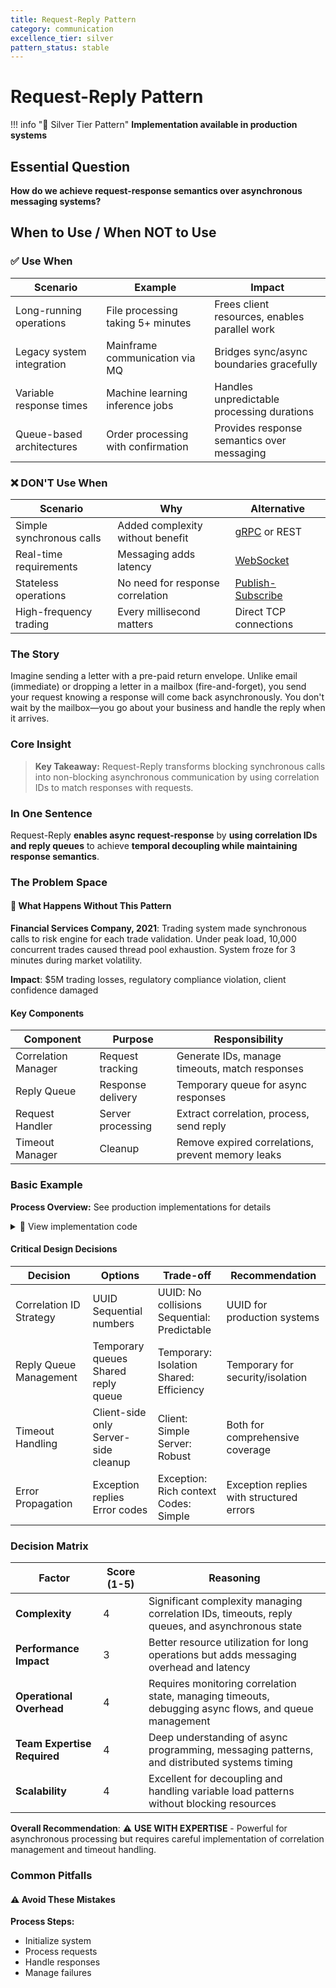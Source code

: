 ```yaml
---
title: Request-Reply Pattern
category: communication
excellence_tier: silver
pattern_status: stable
---
```

# Request-Reply Pattern

!!! info "🥈 Silver Tier Pattern"
**Implementation available in production systems**

## Essential Question

**How do we achieve request-response semantics over asynchronous messaging systems?**

## When to Use / When NOT to Use

### ✅ Use When

| Scenario | Example | Impact |
|----------|---------|--------|
| Long-running operations | File processing taking 5+ minutes | Frees client resources, enables parallel work |
| Legacy system integration | Mainframe communication via MQ | Bridges sync/async boundaries gracefully |
| Variable response times | Machine learning inference jobs | Handles unpredictable processing durations |
| Queue-based architectures | Order processing with confirmation | Provides response semantics over messaging |

### ❌ DON'T Use When

| Scenario | Why | Alternative |
|----------|-----|-------------|
| Simple synchronous calls | Added complexity without benefit | [gRPC](grpc.md) or REST |
| Real-time requirements | Messaging adds latency | [WebSocket](communication/websocket.md) |
| Stateless operations | No need for response correlation | [Publish-Subscribe](communication/publish-subscribe.md) |
| High-frequency trading | Every millisecond matters | Direct TCP connections |

### The Story

Imagine sending a letter with a pre-paid return envelope. Unlike email (immediate) or dropping a letter in a mailbox (fire-and-forget), you send your request knowing a response will come back asynchronously. You don't wait by the mailbox—you go about your business and handle the reply when it arrives.

### Core Insight

> **Key Takeaway:** Request-Reply transforms blocking synchronous calls into non-blocking asynchronous communication by using correlation IDs to match responses with requests.

### In One Sentence

Request-Reply **enables async request-response** by **using correlation IDs and reply queues** to achieve **temporal decoupling while maintaining response semantics**.

### The Problem Space

<div class="failure-vignette">
<h4>🚨 What Happens Without This Pattern</h4>

**Financial Services Company, 2021**: Trading system made synchronous calls to risk engine for each trade validation. Under peak load, 10,000 concurrent trades caused thread pool exhaustion. System froze for 3 minutes during market volatility.

**Impact**: $5M trading losses, regulatory compliance violation, client confidence damaged
</div>

#### Key Components

| Component | Purpose | Responsibility |
|-----------|---------|----------------|
| Correlation Manager | Request tracking | Generate IDs, manage timeouts, match responses |
| Reply Queue | Response delivery | Temporary queue for async responses |
| Request Handler | Server processing | Extract correlation, process, send reply |
| Timeout Manager | Cleanup | Remove expired correlations, prevent memory leaks |

### Basic Example

**Process Overview:** See production implementations for details

<details>
<summary>📄 View implementation code</summary>

import uuid
import asyncio
from dataclasses import dataclass
from typing import Dict, Optional

@dataclass
class Message:
**Implementation available in production systems**

class RequestReplyClient:
**Implementation available in production systems**

</details>

#### Critical Design Decisions

| Decision | Options | Trade-off | Recommendation |
|----------|---------|-----------|----------------|
| Correlation ID Strategy | UUID<br>Sequential numbers | UUID: No collisions<br>Sequential: Predictable | UUID for production systems |
| Reply Queue Management | Temporary queues<br>Shared reply queue | Temporary: Isolation<br>Shared: Efficiency | Temporary for security/isolation |
| Timeout Handling | Client-side only<br>Server-side cleanup | Client: Simple<br>Server: Robust | Both for comprehensive coverage |
| Error Propagation | Exception replies<br>Error codes | Exception: Rich context<br>Codes: Simple | Exception replies with structured errors |

### Decision Matrix

| Factor | Score (1-5) | Reasoning |
|--------|-------------|-----------|
| **Complexity** | 4 | Significant complexity managing correlation IDs, timeouts, reply queues, and asynchronous state |
| **Performance Impact** | 3 | Better resource utilization for long operations but adds messaging overhead and latency |
| **Operational Overhead** | 4 | Requires monitoring correlation state, managing timeouts, debugging async flows, and queue management |
| **Team Expertise Required** | 4 | Deep understanding of async programming, messaging patterns, and distributed systems timing |
| **Scalability** | 4 | Excellent for decoupling and handling variable load patterns without blocking resources |

**Overall Recommendation**: ⚠️ **USE WITH EXPERTISE** - Powerful for asynchronous processing but requires careful implementation of correlation management and timeout handling.

### Common Pitfalls

<div class="decision-box">
<h4>⚠️ Avoid These Mistakes</h4>

**Process Steps:**
- Initialize system
- Process requests
- Handle responses
- Manage failures

